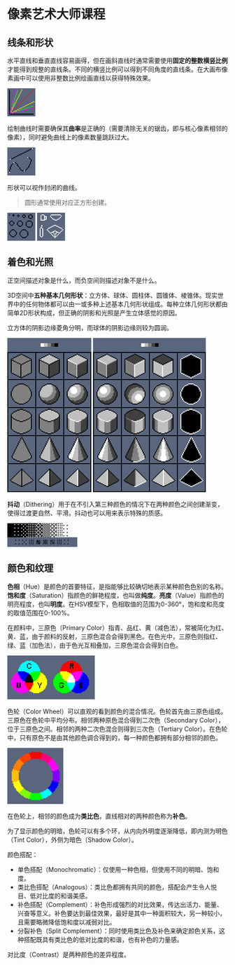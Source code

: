 # 像素艺术大师课程

## 线条和形状

水平直线和垂直直线容易画得，但在画斜直线时通常需要使用**固定的整数横竖比例**才能得到规整的直线条。不同的横竖比例可以得到不同角度的直线条。在大画布像素画中可以使用非整数比例绘画直线以获得特殊效果。

![直线](./01直线.png)

绘制曲线时需要确保其**曲率**是正确的（需要清除无关的锯齿，即与核心像素相邻的像素），同时避免曲线上的像素数量跳跃过大。

![线条练习](./01线条练习.png)

形状可以视作封闭的曲线。

> 圆形通常使用对应正方形创建。

![不同直径的圆](./02不同直径的圆.png) ![形状练习](./02形状练习.png)

## 着色和光照

正空间描述对象是什么，而负空间则描述对象不是什么。

3D空间中**五种基本几何形状**：立方体、球体、圆柱体、圆锥体、棱锥体。现实世界中的任何物体都可以由一或多种上述基本几何形状组成。每种立体几何形状都由简单2D形状构成，但正确的阴影和光照是产生立体感觉的原因。

立方体的阴影边缘菱角分明，而球体的阴影边缘则较为圆润。

![五种基本几何形状](./03五种基本几何形状.png) ![光影](./03不同角度的光照.png)

**抖动**（Dithering）用于在不引入第三种颜色的情况下在两种颜色之间创建渐变，使得过渡更自然、平滑。抖动也可以用来表示特殊的质感。

![抖动](./04抖动.png)

## 颜色和纹理

**色相**（Hue）是颜色的首要特征，是指能够比较确切地表示某种颜色色别的名称。**饱和度**（Saturation）指颜色的鲜艳程度，也叫做**纯度**。**亮度**（Value）指颜色的明亮程度，也叫**明度**。在HSV模型下，色相取值的范围为0-360°，饱和度和亮度的取值范围在0-100%。

在颜料中，三原色（Primary Color）指青、品红、黄（减色法），常被简化为红、黄、蓝，由于颜料的反射，三原色混合会得到黑色。在色光中，三原色则指红、绿、蓝（加色法），由于色光互相叠加，三原色混合会得到白色。

![三原色](./05三原色.png)

色轮（Color Wheel）可以直观的看到颜色的混合情况。色轮首先由三原色组成。三原色在色轮中平均分布。相邻两种原色混合得到二次色（Secondary Color），位于三原色之间。相邻的两种二次色混合则得到三次色（Tertiary Color）。在色轮中，只有原色不是由其他颜色调合得到的，每一种颜色都拥有部分相邻的颜色。

![色轮](./05色轮.png)

在色轮上，相邻的颜色成为**类比色**，直线相对的两种颜色称为**补色**。

为了显示颜色的明暗，色轮可以有多个环，从内向外明度逐渐降低，即内测为明色（Tint Color），外侧为暗色（Shadow Color）。

颜色搭配：

- 单色搭配（Monochromatic）：仅使用一种色相，但使用不同的明暗、饱和度。
- 类比色搭配（Analogous）：类比色都拥有共同的颜色，搭配会产生令人悦目、低对比度的和谐美感。
- 补色搭配（Complement）：补色形成强烈的对比效果，传达出活力、能量、兴奋等意义。补色要达到最佳效果，最好是其中一种面积较大，另一种较小，且需要略微降低饱和度以减弱对比。
- 分裂补色（Split Complement）：同时使用类比色及补色来确定颜色关系，这种搭配既具有类比色的低对比度的和谐，也有补色的力量感。

对比度（Contrast）是两种颜色的差异程度。

